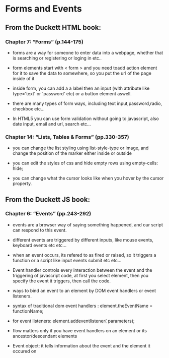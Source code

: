 #  Forms and Events

## From the Duckett HTML book:

### Chapter 7: “Forms” (p.144-175)

* forms are a way for someone to enter data into a webpage, whether that is searching or registering or loging in etc..

* form elements start with < form > and you need toadd action element for it to save the data to somewhere, so you put the url of the page inside of it

* inside form, you can add a a label then an input (with attribute like type='text' or 'password' etc) or a button element aswell.

* there are many types of form ways, including text input,password,radio, checkbox etc...

* In HTML5 you can use form validation without going to javascript, also date input, email and url, search etc...

### Chapter 14: “Lists, Tables & Forms” (pp.330-357)

 * you can change the list styling using list-style-type or image, and change the position of the marker either inside or outside

* you can edit the styles of css and hide empty rows using empty-cells: hide;

* you can change what the cursor looks like when you hover by the cursor property.

## From the Duckett JS book:

### Chapter 6: “Events” (pp.243-292)

* events are a browser way of saying something happened, and our script can respond to this event.

* different events are triggered by different inputs, like mouse events, keyboard events etc etc...

* when an event occurs, its refered to as fired or raised, so it triggers a function or a script like input events submit etc etc...

* Event handler controls every interaction between the event and the triggering of javascript code, at first you select element, then you specify the event it triggers, then call the code.

* ways to bind an event to an element by DOM event handlers or event listeners.

* syntax of traditional dom event handlers : element.theEventName = functionName;

* for event listeners: element.addeventlistener( parameters);

* flow matters only if you have event handlers on an element or its ancestor/descendant elements

* Event object: it tells information about the event and the element it occured on




